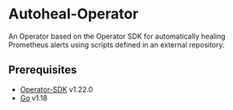 # Autoheal-Operator

An Operator based on the Operator SDK for automatically healing Prometheus alerts using scripts defined in an external repository.

## Prerequisites
- [Operator-SDK](https://github.com/operator-framework/operator-sdk) v1.22.0
- [Go](https://golang.org/dl/) v1.18
